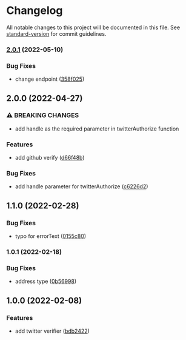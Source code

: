 # Changelog

All notable changes to this project will be documented in this file. See [standard-version](https://github.com/conventional-changelog/standard-version) for commit guidelines.

### [2.0.1](https://github.com/cyberconnecthq/twitter-verify-front/compare/v2.0.0...v2.0.1) (2022-05-10)

### Bug Fixes

- change endpoint ([358f025](https://github.com/cyberconnecthq/twitter-verify-front/commit/358f02530890dc41f6810fd22f28e568810e5a87))

## 2.0.0 (2022-04-27)

### ⚠ BREAKING CHANGES

- add handle as the required parameter in twitterAuthorize function

### Features

- add github verify ([d66f48b](https://github.com/cyberconnecthq/twitter-verify-front/commit/d66f48b2ce6f5d47f1de779ad720816c32c1bf43))

### Bug Fixes

- add handle parameter for twitterAuthorize ([c6226d2](https://github.com/cyberconnecthq/twitter-verify-front/commit/c6226d2502bb7a21dad2dbb7a0a78a8279d371b1))

## 1.1.0 (2022-02-28)

### Bug Fixes

- typo for errorText ([0155c80](https://github.com/cyberconnecthq/twitter-verify-front/commit/0155c802e893f0bb00d113c301434541dddcc309))

### 1.0.1 (2022-02-18)

### Bug Fixes

- address type ([0b56998](https://github.com/cyberconnecthq/twitter-verify-front/commit/0b569982d20afe3582243772eb44369368d51b87))

## 1.0.0 (2022-02-08)

### Features

- add twitter verifier ([bdb2422](https://github.com/cyberconnecthq/twitter-verify-front/commit/bdb2422bac6eb654a2ae363fa1cd505f288659c6))
